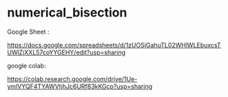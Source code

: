 # numerical_bisection
Google Sheet :

https://docs.google.com/spreadsheets/d/1zUOSjGahuTL02WHlWLEbuxcsTUWlZjXXL57coYYGEHY/edit?usp=sharing



google colab:

https://colab.research.google.com/drive/1Ue-ymlVYQF4TYAWVtjhJc6URf83kKGcp?usp=sharing
